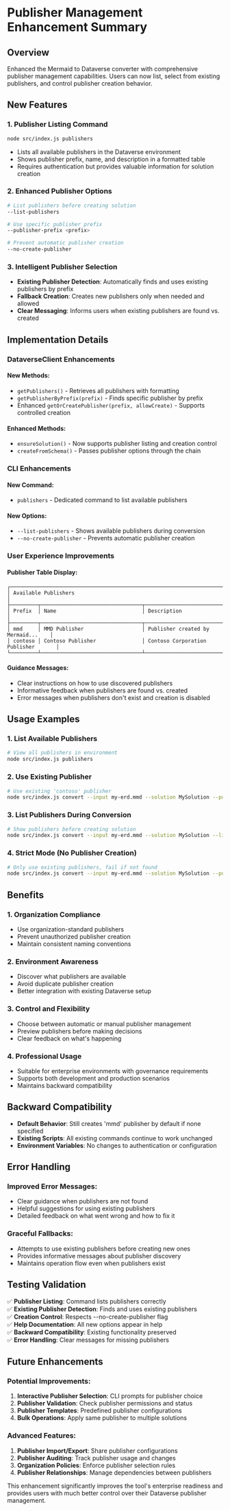 # Publisher Management Enhancement Summary

## Overview

Enhanced the Mermaid to Dataverse converter with comprehensive publisher management capabilities. Users can now list, select from existing publishers, and control publisher creation behavior.

## New Features

### 1. **Publisher Listing Command**
```bash
node src/index.js publishers
```
- Lists all available publishers in the Dataverse environment
- Shows publisher prefix, name, and description in a formatted table
- Requires authentication but provides valuable information for solution creation

### 2. **Enhanced Publisher Options**
```bash
# List publishers before creating solution
--list-publishers

# Use specific publisher prefix
--publisher-prefix <prefix>

# Prevent automatic publisher creation
--no-create-publisher
```

### 3. **Intelligent Publisher Selection**
- **Existing Publisher Detection**: Automatically finds and uses existing publishers by prefix
- **Fallback Creation**: Creates new publishers only when needed and allowed
- **Clear Messaging**: Informs users when existing publishers are found vs. created

## Implementation Details

### DataverseClient Enhancements

#### New Methods:
- `getPublishers()` - Retrieves all publishers with formatting
- `getPublisherByPrefix(prefix)` - Finds specific publisher by prefix
- Enhanced `getOrCreatePublisher(prefix, allowCreate)` - Supports controlled creation

#### Enhanced Methods:
- `ensureSolution()` - Now supports publisher listing and creation control
- `createFromSchema()` - Passes publisher options through the chain

### CLI Enhancements

#### New Command:
- `publishers` - Dedicated command to list available publishers

#### New Options:
- `--list-publishers` - Shows available publishers during conversion
- `--no-create-publisher` - Prevents automatic publisher creation

### User Experience Improvements

#### Publisher Table Display:
```
┌────────────────────────────────────────────────────────────────────────────┐
│ Available Publishers                                                           │
├─────────┬─────────────────────────────────┬─────────────────────────────────────┤
│ Prefix  │ Name                            │ Description                         │
├─────────┬─────────────────────────────────┬─────────────────────────────────────┤
│ mmd     │ MMD Publisher                   │ Publisher created by Mermaid...    │
│ contoso │ Contoso Publisher               │ Contoso Corporation Publisher       │
└─────────┴─────────────────────────────────┴─────────────────────────────────────┘
```

#### Guidance Messages:
- Clear instructions on how to use discovered publishers
- Informative feedback when publishers are found vs. created
- Error messages when publishers don't exist and creation is disabled

## Usage Examples

### 1. **List Available Publishers**
```bash
# View all publishers in environment
node src/index.js publishers
```

### 2. **Use Existing Publisher**
```bash
# Use existing 'contoso' publisher
node src/index.js convert --input my-erd.mmd --solution MySolution --publisher-prefix contoso
```

### 3. **List Publishers During Conversion**
```bash
# Show publishers before creating solution
node src/index.js convert --input my-erd.mmd --solution MySolution --list-publishers
```

### 4. **Strict Mode (No Publisher Creation)**
```bash
# Only use existing publishers, fail if not found
node src/index.js convert --input my-erd.mmd --solution MySolution --publisher-prefix contoso --no-create-publisher
```

## Benefits

### 1. **Organization Compliance**
- Use organization-standard publishers
- Prevent unauthorized publisher creation
- Maintain consistent naming conventions

### 2. **Environment Awareness**
- Discover what publishers are available
- Avoid duplicate publisher creation
- Better integration with existing Dataverse setup

### 3. **Control and Flexibility**
- Choose between automatic or manual publisher management
- Preview publishers before making decisions
- Clear feedback on what's happening

### 4. **Professional Usage**
- Suitable for enterprise environments with governance requirements
- Supports both development and production scenarios
- Maintains backward compatibility

## Backward Compatibility

- **Default Behavior**: Still creates 'mmd' publisher by default if none specified
- **Existing Scripts**: All existing commands continue to work unchanged
- **Environment Variables**: No changes to authentication or configuration

## Error Handling

### Improved Error Messages:
- Clear guidance when publishers are not found
- Helpful suggestions for using existing publishers
- Detailed feedback on what went wrong and how to fix it

### Graceful Fallbacks:
- Attempts to use existing publishers before creating new ones
- Provides informative messages about publisher discovery
- Maintains operation flow even when publishers exist

## Testing Validation

✅ **Publisher Listing**: Command lists publishers correctly  
✅ **Existing Publisher Detection**: Finds and uses existing publishers  
✅ **Creation Control**: Respects --no-create-publisher flag  
✅ **Help Documentation**: All new options appear in help  
✅ **Backward Compatibility**: Existing functionality preserved  
✅ **Error Handling**: Clear messages for missing publishers  

## Future Enhancements

### Potential Improvements:
1. **Interactive Publisher Selection**: CLI prompts for publisher choice
2. **Publisher Validation**: Check publisher permissions and status
3. **Publisher Templates**: Predefined publisher configurations
4. **Bulk Operations**: Apply same publisher to multiple solutions

### Advanced Features:
1. **Publisher Import/Export**: Share publisher configurations
2. **Publisher Auditing**: Track publisher usage and changes
3. **Organization Policies**: Enforce publisher selection rules
4. **Publisher Relationships**: Manage dependencies between publishers

This enhancement significantly improves the tool's enterprise readiness and provides users with much better control over their Dataverse publisher management.
